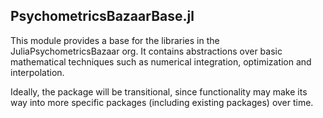 ## PsychometricsBazaarBase.jl

This module provides a base for the libraries in the JuliaPsychometricsBazaar
org. It contains abstractions over basic mathematical techniques such as
numerical integration, optimization and interpolation.

Ideally, the package will be transitional, since functionality may make its way
into more specific packages (including existing packages) over time.
